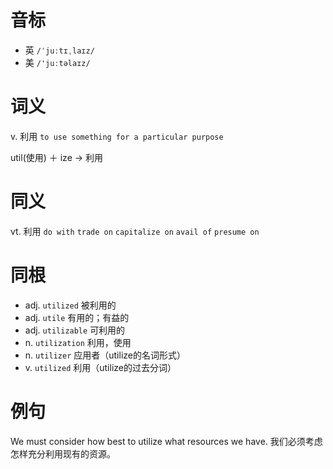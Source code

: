# 音标

- 英 `/ˈjuːtɪˌlaɪz/`
- 美 `/'juːtəlaɪz/`

# 词义

v. 利用
`to use something for a particular purpose`



util(使用) ＋ ize → 利用

# 同义

vt. 利用
`do with` `trade on` `capitalize on` `avail of` `presume on`

# 同根

- adj. `utilized` 被利用的
- adj. `utile` 有用的；有益的
- adj. `utilizable` 可利用的
- n. `utilization` 利用，使用
- n. `utilizer` 应用者（utilize的名词形式）
- v. `utilized` 利用（utilize的过去分词）

# 例句

We must consider how best to utilize what resources we have.
我们必须考虑怎样充分利用现有的资源。



